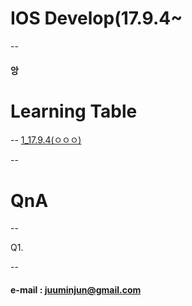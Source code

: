 
# IOS Develop(17.9.4~
--

#### 앙





# Learning Table
--
[1_17.9.4(ㅇㅇㅇ)](study/1_17.9.4(1일차).md)



--
# QnA
--

Q1.





--

#### e-mail : <juuminjun@gmail.com>
